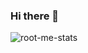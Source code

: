 ### Hi there 👋

![root-me-stats](https://root-me-diff.vercel.app/rm-gh?nickname=dz-root&style=punk&gstats=show)
